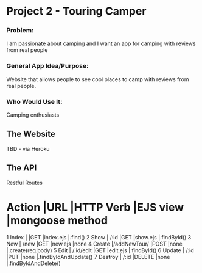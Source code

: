 # Project 2 - Touring Camper

### Problem: 
I am passionate about camping and I want an app for camping with reviews from real people
### General App Idea/Purpose: 
Website that allows people to see cool places to camp with reviews from real people.
### Who Would Use It: 
Camping enthusiasts

## The Website
TBD - via Heroku

## The API



Restful Routes

#	Action	|URL	            |HTTP Verb	|EJS view 	|mongoose method

1	Index	|                   |GET        |index.ejs  |.find()
2	Show	|         /:id      |GET        |show.ejs   |.findById()
3	New	    |         /new      |GET        |new.ejs	|none
4	Create	|/addNewTour/	    |POST       |none       |.create(req.body)
5	Edit	|         /:id/edit	|GET        |edit.ejs   |.findById()
6	Update	|         /:id      |PUT        |none       |.findByIdAndUpdate()
7	Destroy	|         /:id      |DELETE     |none       |.findByIdAndDelete()
